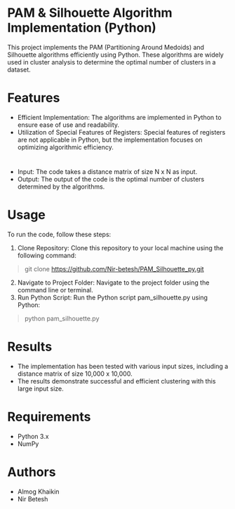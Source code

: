 # PAM & Silhouette Algorithm Implementation (Python)
This project implements the PAM (Partitioning Around Medoids) and Silhouette algorithms efficiently using Python. These algorithms are widely used in cluster analysis to determine the optimal number of clusters in a dataset.

# Features
* Efficient Implementation: The algorithms are implemented in Python to ensure ease of use and readability.
* Utilization of Special Features of Registers: Special features of registers are not applicable in Python, but the implementation focuses on optimizing algorithmic efficiency.
#
* Input: The code takes a distance matrix of size N x N as input.
* Output: The output of the code is the optimal number of clusters determined by the algorithms.

# Usage
To run the code, follow these steps:

1. Clone Repository: Clone this repository to your local machine using the following command:
> git clone https://github.com/Nir-betesh/PAM_Silhouette_py.git

2. Navigate to Project Folder: Navigate to the project folder using the command line or terminal.
3. Run Python Script: Run the Python script pam_silhouette.py using Python:
> python pam_silhouette.py

# Results
* The implementation has been tested with various input sizes, including a distance matrix of size 10,000 x 10,000.
* The results demonstrate successful and efficient clustering with this large input size.

# Requirements
* Python 3.x
* NumPy

# Authors
* Almog Khaikin
* Nir Betesh

